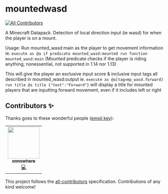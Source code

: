 # mountedwasd
<!-- ALL-CONTRIBUTORS-BADGE:START - Do not remove or modify this section -->
[![All Contributors](https://img.shields.io/badge/all_contributors-1-orange.svg?style=flat-square)](#contributors-)
<!-- ALL-CONTRIBUTORS-BADGE:END -->
A Minecraft Datapack. Detection of local direction input (ie wasd) for when the player is on a mount.

Usage:
Run mounted_wasd:main as the player to get movement information
ie. `execute as @a if predicate mounted_wasd:mounted run function mounted_wasd:main` (Mounted predicate checks if the player is riding anything; nonessential, not supported in 1.14 nor 1.13)

This will give the player an exclusive input score & inclusive input tags all described in mounted_wasd:output
ie. `execute as @a[tag=mp_wasd.forward] run title @s title {"text":"Forward"}` will display a title for mounted players that are inputting forward movement, even if it includes left or right

## Contributors ✨

Thanks goes to these wonderful people ([emoji key](https://allcontributors.org/docs/en/emoji-key)):

<!-- ALL-CONTRIBUTORS-LIST:START - Do not remove or modify this section -->
<!-- prettier-ignore-start -->
<!-- markdownlint-disable -->
<table>
  <tr>
    <td align="center"><a href="https://github.com/onnowhere"><img src="https://avatars2.githubusercontent.com/u/17817284?v=4" width="100px;" alt=""/><br /><sub><b>onnowhere</b></sub></a><br /><a href="https://github.com/MulverineX/mountedwasd/commits?author=onnowhere" title="Code">💻</a></td>
  </tr>
</table>

<!-- markdownlint-enable -->
<!-- prettier-ignore-end -->
<!-- ALL-CONTRIBUTORS-LIST:END -->

This project follows the [all-contributors](https://github.com/all-contributors/all-contributors) specification. Contributions of any kind welcome!